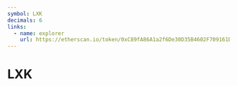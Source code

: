 ```yaml
---
symbol: LXK
decimals: 6
links:
  - name: explorer
    url: https://etherscan.io/token/0xC89fA86A1a2f6De30D35B4602F709161D08BABda
---
```


# LXK
